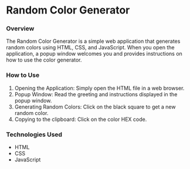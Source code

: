 # Random Color Generator

### Overview

The Random Color Generator is a simple web application that generates random colors using HTML, CSS, and JavaScript. When you open the application, a popup window welcomes you and provides instructions on how to use the color generator.

### How to Use

1. Opening the Application: Simply open the HTML file in a web browser.
1. Popup Window: Read the greeting and instructions displayed in the popup window.
1. Generating Random Colors: Click on the black square to get a new random color.
1. Copying to the clipboard: Click on the color HEX code.

### Technologies Used

- HTML
- CSS
- JavaScript
